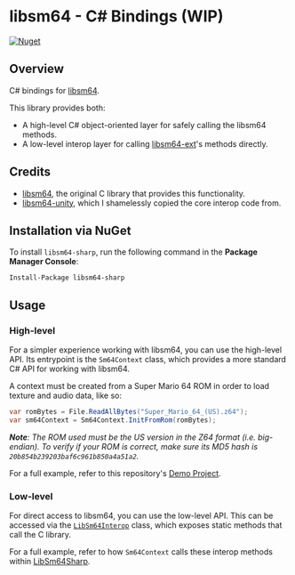 # libsm64 - C# Bindings (WIP)

[![Nuget](https://img.shields.io/nuget/v/libsm64-sharp)](https://www.nuget.org/packages/libsm64-sharp)

## Overview

C# bindings for [libsm64](https://github.com/libsm64/libsm64).

This library provides both:
- A high-level C# object-oriented layer for safely calling the libsm64 methods.
- A low-level interop layer for calling [libsm64-ext](https://github.com/MeltyPlayer/libsm64-ext)'s methods directly.

## Credits

- [libsm64](https://github.com/libsm64/libsm64), the original C library that provides this functionality.
- [libsm64-unity](https://github.com/libsm64/libsm64-unity), which I shamelessly copied the core interop code from.

## Installation via NuGet

To install `libsm64-sharp`, run the following command in the **Package Manager Console**:

```
Install-Package libsm64-sharp
```

## Usage

### High-level

For a simpler experience working with libsm64, you can use the high-level API. Its entrypoint is the `Sm64Context` class, which provides a more standard C# API for working with libsm64. 

A context must be created from a Super Mario 64 ROM in order to load texture and audio data, like so:

```c#
var romBytes = File.ReadAllBytes("Super_Mario_64_(US).z64");
var sm64Context = Sm64Context.InitFromRom(romBytes);
```

***Note**: The ROM used must be the US version in the Z64 format (i.e. big-endian). To verify if your ROM is correct, make sure its MD5 hash is `20b854b239203baf6c961b850a4a51a2`.*

For a full example, refer to this repository's [Demo Project](https://github.com/MeltyPlayer/libsm64-sharp/tree/main/Demo%20Project).

### Low-level

For direct access to libsm64, you can use the low-level API. This can be accessed via the [`LibSm64Interop`](https://github.com/MeltyPlayer/libsm64-sharp/blob/main/LibSm64Sharp/src/lowlevel/LibSm64Interop.cs) class, which exposes static methods that call the C library.

For a full example, refer to how `Sm64Context` calls these interop methods within [LibSm64Sharp](https://github.com/MeltyPlayer/libsm64-sharp/tree/main/LibSm64Sharp).
